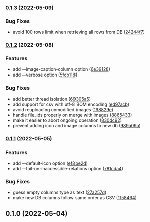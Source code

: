 ### [0.1.3](https://github.com/vzhd1701/csv2notion/compare/v0.1.2...v0.1.3) (2022-05-09)

### Bug Fixes

- avoid 100 rows limit when retrieving all rows from DB ([24244f7](https://github.com/vzhd1701/csv2notion/commit/24244f7f1ea846f8ad810565b152249e6944b51c))

### [0.1.2](https://github.com/vzhd1701/csv2notion/compare/v0.1.1...v0.1.2) (2022-05-08)

### Features

- add --image-caption-column option ([6e39128](https://github.com/vzhd1701/csv2notion/commit/6e39128ed44afab581d39698913f87ddec21278a))
- add --verbose option ([5fcb118](https://github.com/vzhd1701/csv2notion/commit/5fcb118e2238b44c549c627d07ceda34b8a8158d))

### Bug Fixes

- add better thread isolation ([69305a5](https://github.com/vzhd1701/csv2notion/commit/69305a54323dfb9f2458b064802ab985ee3b69b4))
- add support for csv with utf-8 BOM encoding ([ed97acb](https://github.com/vzhd1701/csv2notion/commit/ed97acbc763137d13a8f4dff040173d5b96a7898))
- avoid reuploading unmodified images ([198829e](https://github.com/vzhd1701/csv2notion/commit/198829ebfb56f7fc03c0be618c23a24b8281960e))
- handle file_ids properly on merge with images ([8865433](https://github.com/vzhd1701/csv2notion/commit/886543345ed0347eb4756da57e744be669a86b5a))
- make it easier to abort ongoing operation ([830dc92](https://github.com/vzhd1701/csv2notion/commit/830dc922fae0590e630053ea19b1c5c4cfaa90b8))
- prevent adding icon and image columns to new db ([989a09a](https://github.com/vzhd1701/csv2notion/commit/989a09a3b48332c6479b448f8067da03ac41516d))

### [0.1.1](https://github.com/vzhd1701/csv2notion/compare/v0.1.0...v0.1.1) (2022-05-05)

### Features

- add --default-icon option ([ef8be2d](https://github.com/vzhd1701/csv2notion/commit/ef8be2dbf6e0fb1672a417720819bf50dee93e01))
- add --fail-on-inaccessible-relations option ([781cda4](https://github.com/vzhd1701/csv2notion/commit/781cda4630ab73350c33ce9673932ad90fb19171))

### Bug Fixes

- guess empty columns type as text ([27a257d](https://github.com/vzhd1701/csv2notion/commit/27a257d49ef46890f3a4e0af361ac64cbd525eea))
- make new DB columns follow same order as CSV ([1158464](https://github.com/vzhd1701/csv2notion/commit/1158464bc238717c45cef36371bad41f931805a6))

## 0.1.0 (2022-05-04)
